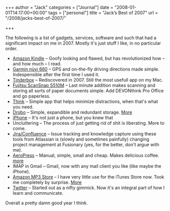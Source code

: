 +++
author = "Jack"
categories = ["Journal"]
date = "2008-01-01T14:17:00+00:00"
tags = ["personal"]
title = "Jack’s Best of 2007"
url = "/2008/jacks-best-of-2007/"

+++

The following is a list of gadgets, services, software and such that had a significant impact on me in 2007. Mostly it's just stuff I like, in no particular order.

  * [Amazon Kindle][1] &#8211; Goofy looking and flawed, but has revolutionized how &#8211; and how much &#8211; I read.
  * [Garmin nüvi 660][2] &#8211; <span class="caps">GPS</span> and on-the-fly driving directions made simple. Indespensible after the first time I used it.
  * [Tinderbox][3] &#8211; Rediscovered in 2007. Still the most usefull app on my Mac.
  * [Fujitsu ScanSnap S510M][4] &#8211; Last minute addition makes scanning and storing all sorts of paper documents simple. Add <span class="caps">DEVON</span>think Pro Office and go paperless.
  * [Think][5] &#8211; Simple app that helps minimize distractions, when that's what you need.
  * [Drobo][6] &#8211; Simple, expandible and redundant storage. [More][7]
  * [iPhone][8] &#8211; It's not just a phone, but you knew that
  * Uncluttering &#8211; The process of just getting rid of shit is liberating. More to come.
  * [Jira/Confluence][9] &#8211; Issue tracking and knowledge capture using these tools from Atlassian is (slowly and sometimes painfully) changing project management at Fusionary (yes, for the better, don't argue with me).
  * [AeroPress][10] &#8211; Manual, simple, small and cheap. Makes delicious coffee. [more][11]
  * <span class="caps">IMAP</span> in Gmail &#8211; Gmail, now with any mail client you like (like maybe the iPhone).
  * [Amazon MP3 Store][12] &#8211; I have very little use for the iTunes Store now. Took me completely by surprise. [More][13]
  * [Twitter][14] &#8211; Started out as a nifty gimmick. Now it's an integral part of how I learn and communicate.

Overall a pretty damn good year I think.

 [1]: http://www.amazon.com/gp/product/B000FI73MA?ie=UTF8&tag=jackbaty-20&linkCode=as2&camp=1789&creative=9325&creativeASIN=B000FI73MA
 [2]: http://www.amazon.com/gp/product/B000H49LXQ?ie=UTF8&tag=jackbaty-20&linkCode=as2&camp=1789&creative=9325&creativeASIN=B000H49LXQ
 [3]: http://www.eastgate.com/Tinderbox
 [4]: http://www.amazon.com/gp/product/B000WJCX18?ie=UTF8&tag=jackbaty-20&linkCode=as2&camp=1789&creative=9325&creativeASIN=B000WJCX18
 [5]: http://freeverse.com/apps/app/?id=7013
 [6]: http://www.datarobotics.com/
 [7]: https://jackbaty.com/go/blog/entry/mybook-out-drobo-in/
 [8]: http://www.apple.com/iphone/
 [9]: http://www.atlassian.com/
 [10]: http://www.aerobie.com/Products/aeropress.htm
 [11]: https://jackbaty.com/go/blog/entry/aeropress-best-coffee-maker-ever/
 [12]: http://www.amazon.com/mp3
 [13]: https://jackbaty.com/go/blog/entry/amazon-mp3/
 [14]: http://twitter.com/